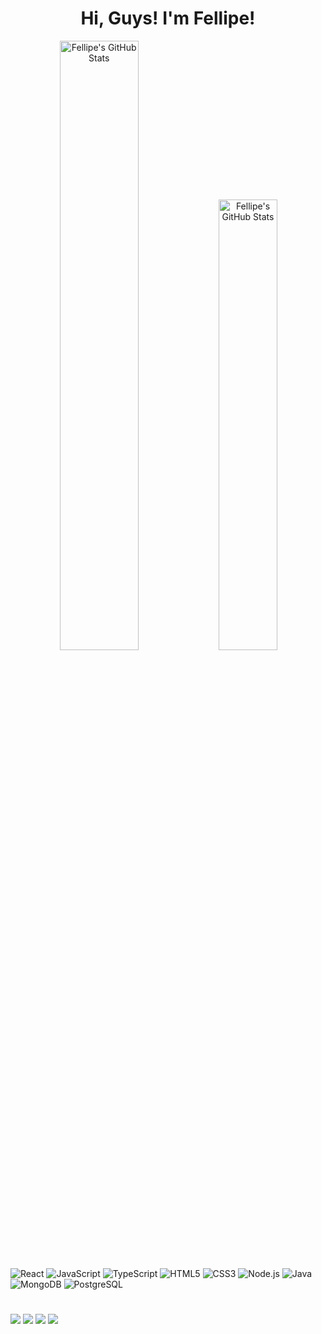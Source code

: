 <h1 align="center">Hi, Guys! I'm Fellipe!</h1>

<p  align="center">
  <img width="50%" src="https://github-readme-stats.vercel.app/api?username=fellipe-araujo&hide=stars&show_icons=true&theme=nightowl&count_private=true&include_all_commits=true&border_color=4FA889&disable_animations=false&custom_title=Stats" alt="Fellipe's GitHub Stats" title="Fellipe's GitHub Stats" />

  <img width="43%" src="https://github-readme-stats.vercel.app/api/top-langs/?username=fellipe-araujo&layout=compact&theme=nightowl&langs_count=4" alt="Fellipe's GitHub Stats" title="Fellipe's GitHub Stats" />
</p>

![React](https://img.shields.io/badge/react-%2320232a.svg?style=for-the-badge&logo=react&logoColor=%2361DAFB) ![JavaScript](https://img.shields.io/badge/javascript-%23323330.svg?style=for-the-badge&logo=javascript&logoColor=%23F7DF1E) ![TypeScript](https://img.shields.io/badge/typescript-%2320232a.svg?style=for-the-badge&logo=typescript&logoColor=%233178C6) ![HTML5](https://img.shields.io/badge/html5-%23E34F26.svg?style=for-the-badge&logo=html5&logoColor=white) ![CSS3](https://img.shields.io/badge/css3-%231572B6.svg?style=for-the-badge&logo=css3&logoColor=white) ![Node.js](https://img.shields.io/badge/Node.js-%2351A15E.svg?style=for-the-badge&logo=Node.js&logoColor=white) ![Java](https://img.shields.io/badge/java-%23FF2D20.svg?style=for-the-badge&logo=java&logoColor=white) ![MongoDB](https://img.shields.io/badge/MongoDB-%2320232a.svg?style=for-the-badge&logo=MongoDB&logoColor=%2347A248) ![PostgreSQL](https://img.shields.io/badge/PostgreSQL-%23323330.svg?style=for-the-badge&logo=PostgreSQL&logoColor=%23336791)

<h1></h1>

<a href="https://instagram.com/_codemore" target="_blank"><img src="https://img.shields.io/badge/-Instagram-%23E4405F?style=for-the-badge&logo=instagram&logoColor=white" target="_blank"></a>
<a href="https://www.linkedin.com/in/fellipearaujo" target="_blank"><img src="https://img.shields.io/badge/-LinkedIn-%230077B5?style=for-the-badge&logo=linkedin&logoColor=white" target="_blank"></a>
<a href="mailto:fellipe.eng.soft@gmail.com"><img src="https://img.shields.io/badge/-fellipe.eng.soft@gmail.com-%23EA4635?style=for-the-badge&logo=gmail&logoColor=white" target="_blank"></a>
<a href="https://discords.com/bio/p/codemore"><img src="https://img.shields.io/badge/-Discord-%237289DA?style=for-the-badge&logo=discord&logoColor=white" target="_blank"></a>


<!--
**fellipe-araujo/fellipe-araujo** is a ✨ _special_ ✨ repository because its `README.md` (this file) appears on your GitHub profile.

Here are some ideas to get you started:

- 🔭 I’m currently working on ...
- 🌱 I’m currently learning ...
- 👯 I’m looking to collaborate on ...
- 🤔 I’m looking for help with ...
- 💬 Ask me about ...
- 📫 How to reach me: ...
- 😄 Pronouns: ...
- ⚡ Fun fact: ...
-->
